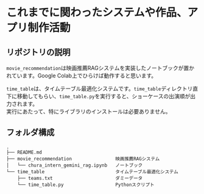 # これまでに関わったシステムや作品、アプリ制作活動
## リポジトリの説明
`movie_recommendation`は映画推薦RAGシステムを実装したノートブックが置かれています。Google Colab上でひらけば動作すると思います。

`time_table`は、タイムテーブル最適化システムです。`time_table`ディレクトリ直下に移動してもらい、`time_table.py`を実行すると、ショーケースの出演順が出力されます。  
実行にあたって、特にライブラリのインストールは必要ありません。


## フォルダ構成
```
.
├── README.md                           
├── movie_recommendation                映画推薦RAGシステム
│   └── chura_intern_gemini_rag.ipynb   ノートブック
└── time_table                          タイムテーブル最適化システム
    ├── teams.txt                       ダミーデータ
    └── time_table.py                   Pythonスクリプト
```